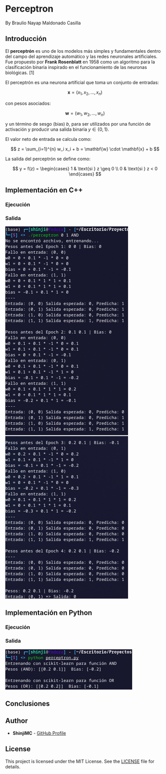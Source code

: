 # Perceptron

By Braulio Nayap Maldonado Casilla

## Introducción

El **perceptrón** es uno de los modelos más simples y fundamentales dentro del campo del aprendizaje automático y las redes neuronales artificiales. Fue propuesto por **Frank Rosenblatt** en 1958 como un algoritmo para la clasificación binaria inspirado en el funcionamiento de las neuronas biológicas. [1]

El perceptrón es una neurona artificial que toma un conjunto de entradas:

$$
\mathbf{x} = (x_1, x_2, \dots, x_n)
$$

con pesos asociados:

$$
\mathbf{w} = (w_1, w_2, \dots, w_n)
$$

y un término de sesgo (bias) $b$, para ser utilizados por una función de activación y producir una salida binaria $y \in \{0, 1\}$.

El valor neto de entrada se calcula como:

$$
z = \sum_{i=1}^{n} w_i x_i + b = \mathbf{w} \cdot \mathbf{x} + b
$$

La salida del perceptrón se define como:

$$
y = f(z) =
\begin{cases}
1 & \text{si } z \geq 0 \\
0 & \text{si } z < 0
\end{cases}
$$

## Implementación en C++

### Ejecución

### Salida

![Ejecución](.docs/perceptron_AND_1.png)
![Ejecución](.docs/perceptron_AND_2.png)

## Implementación en Python

### Ejecución

### Salida

![Ejecución](.docs/python_perceptron.png)

## Conclusiones

## Author

- **ShinjiMC** - [GitHub Profile](https://github.com/ShinjiMC)

## License

This project is licensed under the MIT License. See the [LICENSE](LICENSE) file for details.
